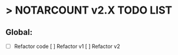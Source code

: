 # > NOTARCOUNT v2.X TODO LIST

## Global:

- [ ] Refactor code
    [ ] Refactor v1
    [ ] Refactor v2
